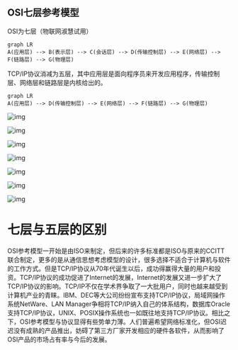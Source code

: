## OSI七层参考模型

OSI为七层（物联网淑慧试用）
```mermaid
graph LR
A(应用层) --> B(表示层) --> C(会话层) --> D(传输控制层) --> E(网络层) --> F(链路层) --> G(物理层)
```

TCP/IP协议消减为五层，其中应用层是面向程序员来开发应用程序，传输控制层、网络层和链路层是内核给出的。

```mermaid
graph LR
A(应用层) --> D(传输控制层) --> E(网络层) --> F(链路层) --> G(物理层)
```

![img](https://pic1.zhimg.com/80/v2-2d62ba265be486cb94ab531912aa3b9c_720w.jpg)

![img](https://img-blog.csdn.net/20180411120702438?watermark/2/text/aHR0cHM6Ly9ibG9nLmNzZG4ubmV0L3FxXzM5NTIxNTU0/font/5a6L5L2T/fontsize/400/fill/I0JBQkFCMA==/dissolve/70)

![img](https://pic1.zhimg.com/80/v2-343093645638ea0839b71db5eba1f7c0_720w.jpg)

![img](https://pic1.zhimg.com/80/v2-fb8534d86e40986e43449de6c35ebd14_720w.jpg)

![img](https://pic4.zhimg.com/80/v2-991572825990575d273f653a78bcc5e7_720w.jpg)

![img](https://pic2.zhimg.com/80/v2-31bff54e0720487afe37e5f3f282d231_720w.jpg)

![img](https://pic2.zhimg.com/80/v2-741e4cd7f95897d6a61bd219e208f1c1_720w.jpg)

# 七层与五层的区别

OSI参考模型一开始是由ISO来制定，但后来的许多标准都是ISO与原来的CCITT联合制定，更多的是从通信思想考虑模型的设计，很多选择不适合于计算机与软件的工作方式。但是TCP/IP协议从70年代诞生以后，成功得赢得大量的用户和投资。TCP/IP协议的成功促进了Internet的发展，Internet的发展又进一步扩大了TCP/IP协议的影响。TCP/IP不仅在学术界争取了一大批用户，同时也越来越受到计算机产业的青睐。IBM、DEC等大公司纷纷宣布支持TCP/IP协议，局域网操作系统NetWare、LAN Manager争相将TCP/IP纳入自己的体系结构，数据库Oracle支持TCP/IP协议，UNIX、POSIX操作系统也一如既往地支持TCP/IP协议。相比之下，OSI参考模型与协议显得有些势单力薄。人们普遍希望网络标准化，但OSI迟迟没有成熟的产品推出，妨碍了第三方厂家开发相应的硬件各软件，从而影响了OSI产品的市场占有率与今后的发展。

